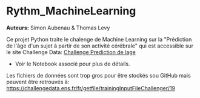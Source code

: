 # Rythm_MachineLearning
**Auteurs:** Simon Aubenau & Thomas Levy

Ce projet Python traite le chalenge de Machine Learning sur la 
"Prédiction de l'âge d'un sujet à partir de son activité cérébrale" qui est accessible sur le site Challenge Data:
 [Challenge Prediction de lage](https://challengedata.ens.fr/fr/challenge/19/prediction_de_lage_dun_sujet_a_partir_de_son_activite_cerebrale.html)   

 * Voir le Notebook associé pour plus de détails.
 
 Les fichiers de données sont trop gros pour être stockés sou GitHub mais peuvent être retrouvés à:
 https://challengedata.ens.fr/fr/getfile/trainingInputFileChallenger/19
